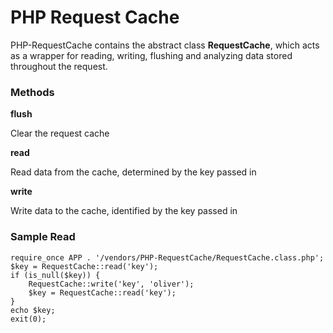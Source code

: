 PHP Request Cache
===

PHP-RequestCache contains the abstract class **RequestCache**, which acts as a
wrapper for reading, writing, flushing and analyzing data stored throughout the
request.

### Methods
**flush**

Clear the request cache

**read**

Read data from the cache, determined by the key passed in

**write**

Write data to the cache, identified by the key passed in

### Sample Read

    require_once APP . '/vendors/PHP-RequestCache/RequestCache.class.php';
    $key = RequestCache::read('key');
    if (is_null($key)) {
        RequestCache::write('key', 'oliver');
        $key = RequestCache::read('key');
    }
    echo $key;
    exit(0);
